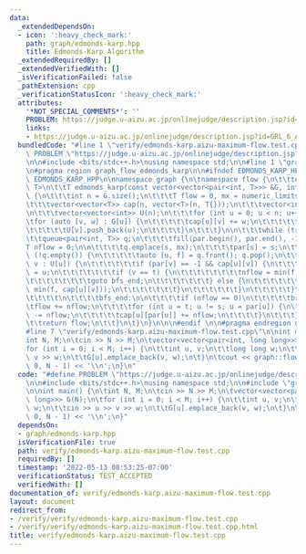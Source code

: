 ```yaml
---
data:
  _extendedDependsOn:
  - icon: ':heavy_check_mark:'
    path: graph/edmonds-karp.hpp
    title: Edmonds-Karp Algorithm
  _extendedRequiredBy: []
  _extendedVerifiedWith: []
  _isVerificationFailed: false
  _pathExtension: cpp
  _verificationStatusIcon: ':heavy_check_mark:'
  attributes:
    '*NOT_SPECIAL_COMMENTS*': ''
    PROBLEM: https://judge.u-aizu.ac.jp/onlinejudge/description.jsp?id=GRL_6_A
    links:
    - https://judge.u-aizu.ac.jp/onlinejudge/description.jsp?id=GRL_6_A
  bundledCode: "#line 1 \"verify/edmonds-karp.aizu-maximum-flow.test.cpp\"\n#define\
    \ PROBLEM \"https://judge.u-aizu.ac.jp/onlinejudge/description.jsp?id=GRL_6_A\"\
    \n\n#include <bits/stdc++.h>\nusing namespace std;\n\n#line 1 \"graph/edmonds-karp.hpp\"\
    \n#pragma region graph_flow_edmonds_karp\n\n#ifndef EDMONDS_KARP_HPP\n#define\
    \ EDMONDS_KARP_HPP\n\nnamespace graph {\n\tnamespace flow {\n\t\ttemplate<typename\
    \ T>\n\t\tT edmonds_karp(const vector<vector<pair<int, T>>> &G, int s, int t)\
    \ {\n\t\t\tint n = G.size();\n\t\t\tT flow = 0, mx = numeric_limits<T>::max();\n\
    \t\t\tvector<vector<T>> cap(n, vector<T>(n, T{}));\n\t\t\tvector<int> par(n);\n\
    \n\t\t\tvector<vector<int>> U(n);\n\t\t\tfor (int u = 0; u < n; u++) {\n\t\t\t\
    \tfor (auto [v, w] : G[u]) {\n\t\t\t\t\tcap[u][v] += w;\n\t\t\t\t\tU[u].push_back(v);\n\
    \t\t\t\t\tU[v].push_back(u);\n\t\t\t\t}\n\t\t\t}\n\n\t\t\twhile (true) {\n\t\t\
    \t\tqueue<pair<int, T>> q;\n\t\t\t\tfill(par.begin(), par.end(), -1);\n\t\t\t\t\
    T nflow = 0;\n\n\t\t\t\tq.emplace(s, mx);\n\t\t\t\tpar[s] = s;\n\t\t\t\twhile\
    \ (!q.empty()) {\n\t\t\t\t\tauto [u, f] = q.front(); q.pop();\n\t\t\t\t\tfor (auto\
    \ v : U[u]) {\n\t\t\t\t\t\tif (par[v] == -1 && cap[u][v]) {\n\t\t\t\t\t\t\tpar[v]\
    \ = u;\n\t\t\t\t\t\t\tif (v == t) {\n\t\t\t\t\t\t\t\tnflow = min(f, cap[u][v]);\n\
    \t\t\t\t\t\t\t\tgoto bfs_end;\n\t\t\t\t\t\t\t} else {\n\t\t\t\t\t\t\t\tq.emplace(v,\
    \ min(f, cap[u][v]));\n\t\t\t\t\t\t\t}\n\t\t\t\t\t\t}\n\t\t\t\t\t}\n\t\t\t\t}\n\
    \t\t\t\t\n\t\t\t\tbfs_end:\n\n\t\t\t\tif (nflow == 0)\n\t\t\t\t\tbreak;\n\t\t\t\
    \tflow += nflow;\n\t\t\t\tfor (int u = t; u != s; u = par[u]) {\n\t\t\t\t\tcap[par[u]][u]\
    \ -= nflow;\n\t\t\t\t\tcap[u][par[u]] += nflow;\n\t\t\t\t}\n\t\t\t}\n\t\t\t\n\t\
    \t\treturn flow;\n\t\t}\n\t}\n}\n\n\n#endif \n\n#pragma endregion graph_flow_edmonds_karp\n\
    #line 7 \"verify/edmonds-karp.aizu-maximum-flow.test.cpp\"\n\nint main() {\n\t\
    int N, M;\n\tcin >> N >> M;\n\tvector<vector<pair<int, long long>>> G(N);\n\t\
    for (int i = 0; i < M; i++) {\n\t\tint u, v;\n\t\tlong long w;\n\t\tcin >> u >>\
    \ v >> w;\n\t\tG[u].emplace_back(v, w);\n\t}\n\tcout << graph::flow::edmonds_karp(G,\
    \ 0, N - 1) << '\\n';\n}\n"
  code: "#define PROBLEM \"https://judge.u-aizu.ac.jp/onlinejudge/description.jsp?id=GRL_6_A\"\
    \n\n#include <bits/stdc++.h>\nusing namespace std;\n\n#include \"graph/edmonds-karp.hpp\"\
    \n\nint main() {\n\tint N, M;\n\tcin >> N >> M;\n\tvector<vector<pair<int, long\
    \ long>>> G(N);\n\tfor (int i = 0; i < M; i++) {\n\t\tint u, v;\n\t\tlong long\
    \ w;\n\t\tcin >> u >> v >> w;\n\t\tG[u].emplace_back(v, w);\n\t}\n\tcout << graph::flow::edmonds_karp(G,\
    \ 0, N - 1) << '\\n';\n}"
  dependsOn:
  - graph/edmonds-karp.hpp
  isVerificationFile: true
  path: verify/edmonds-karp.aizu-maximum-flow.test.cpp
  requiredBy: []
  timestamp: '2022-05-13 08:53:25-07:00'
  verificationStatus: TEST_ACCEPTED
  verifiedWith: []
documentation_of: verify/edmonds-karp.aizu-maximum-flow.test.cpp
layout: document
redirect_from:
- /verify/verify/edmonds-karp.aizu-maximum-flow.test.cpp
- /verify/verify/edmonds-karp.aizu-maximum-flow.test.cpp.html
title: verify/edmonds-karp.aizu-maximum-flow.test.cpp
---
```

